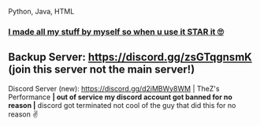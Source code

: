 Python, Java, HTML

### [I made all my stuff by myself so when u use it STAR it 🙄](https://discord.gg/d2jMBWy8WM) 
## Backup Server: https://discord.gg/zsGTqgnsmK (join this server not the main server!)
Discord Server (new): https://discord.gg/d2jMBWy8WM | TheZ's Performance **| out of service my discord account got banned for no reason |**
discord got terminated not cool of the guy that did this for no reason ✌


